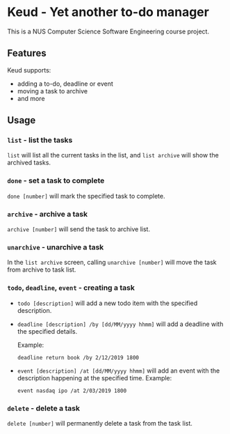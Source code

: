 # Keud - Yet another to-do manager
This is a NUS Computer Science Software Engineering course project.

## Features 

Keud supports:
* adding a to-do, deadline or event
* moving a task to archive  
* and more

## Usage

### `list` - list the tasks

`list` will list all the current tasks in the list, and `list archive` will 
show the archived tasks.

### `done` - set a task to complete

`done [number]` will mark the specified task to complete.

### `archive` - archive a task

`archive [number]` will send the task to archive list.
### `unarchive` - unarchive a task

In the `list archive` screen, calling `unarchive [number]` will move the task from archive to task list.

### `todo`, `deadline`, `event` - creating a task
* `todo [description]` will add a new todo item with the specified description.

* `deadline [description] /by [dd/MM/yyyy hhmm]` will add a deadline with the specified details.

    Example: 
    ```
    deadline return book /by 2/12/2019 1800
    ```
    
* `event [description] /at [dd/MM/yyyy hhmm]` will add an event with the description happening at the specified time.
    Example: 
    ```
    event nasdaq ipo /at 2/03/2019 1800
    ```



### `delete` - delete a task

`delete [number]` will permanently delete a task from the task list.
